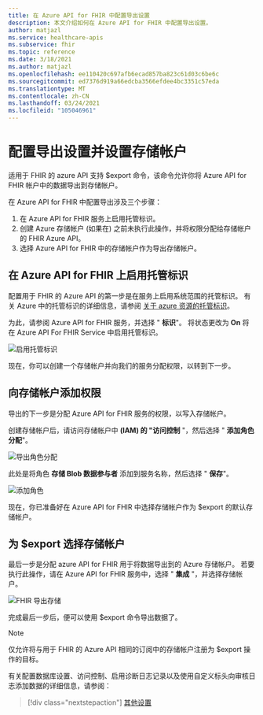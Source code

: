 ```yaml
---
title: 在 Azure API for FHIR 中配置导出设置
description: 本文介绍如何在 Azure API for FHIR 中配置导出设置。
author: matjazl
ms.service: healthcare-apis
ms.subservice: fhir
ms.topic: reference
ms.date: 3/18/2021
ms.author: matjazl
ms.openlocfilehash: ee110420c697afb6ecad857ba823c61d03c6be6c
ms.sourcegitcommit: ed7376d919a66edcba3566efdee4bc3351c57eda
ms.translationtype: MT
ms.contentlocale: zh-CN
ms.lasthandoff: 03/24/2021
ms.locfileid: "105046961"
---
```

# <a name="configure-export-setting-and-set-up-the-storage-account"></a>配置导出设置并设置存储帐户

适用于 FHIR 的 azure API 支持 $export 命令，该命令允许你将 Azure API for FHIR 帐户中的数据导出到存储帐户。

在 Azure API for FHIR 中配置导出涉及三个步骤：

1. 在 Azure API for FHIR 服务上启用托管标识。
2. 创建 Azure 存储帐户 (如果在) 之前未执行此操作，并将权限分配给存储帐户的 FHIR Azure API。
3. 选择 Azure API for FHIR 中的存储帐户作为导出存储帐户。

## <a name="enabling-managed-identity-on-azure-api-for-fhir"></a>在 Azure API for FHIR 上启用托管标识

配置用于 FHIR 的 Azure API 的第一步是在服务上启用系统范围的托管标识。 有关 Azure 中的托管标识的详细信息，请参阅 [关于 azure 资源的托管标识](../../active-directory/managed-identities-azure-resources/overview.md)。

为此，请参阅 Azure API for FHIR 服务，并选择 " **标识**"。 将状态更改为 **On** 将在 Azure API For FHIR Service 中启用托管标识。

![启用托管标识](media/export-data/fhir-mi-enabled.png)

现在，你可以创建一个存储帐户并向我们的服务分配权限，以转到下一步。

## <a name="adding-permission-to-storage-account"></a>向存储帐户添加权限

导出的下一步是分配 Azure API for FHIR 服务的权限，以写入存储帐户。

创建存储帐户后，请访问存储帐户中 **(IAM) 的 "访问控制** "，然后选择 " **添加角色分配**"。

![导出角色分配](media/export-data/fhir-export-role-assignment.png)

此处是将角色 **存储 Blob 数据参与者** 添加到服务名称，然后选择 " **保存**"。

![添加角色](media/export-data/fhir-export-role-add.png)

现在，你已准备好在 Azure API for FHIR 中选择存储帐户作为 $export 的默认存储帐户。

## <a name="selecting-the-storage-account-for-export"></a>为 $export 选择存储帐户

最后一步是分配 azure API for FHIR 用于将数据导出到的 Azure 存储帐户。 若要执行此操作，请在 Azure API for FHIR 服务中，选择 " **集成** "，并选择存储帐户。

![FHIR 导出存储](media/export-data/fhir-export-storage.png)

完成最后一步后，便可以使用 $export 命令导出数据了。

> [!Note]
> 仅允许将与用于 FHIR 的 Azure API 相同的订阅中的存储帐户注册为 $export 操作的目标。

有关配置数据库设置、访问控制、启用诊断日志记录以及使用自定义标头向审核日志添加数据的详细信息，请参阅：

>[!div class="nextstepaction"]
>[其他设置](azure-api-for-fhir-additional-settings.md)
